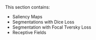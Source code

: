 This section contains:
   - Saliency Maps 
   - Segmentations with Dice Loss
   - Segmentation with Focal Tversky Loss
   - Receptive Fields
   
